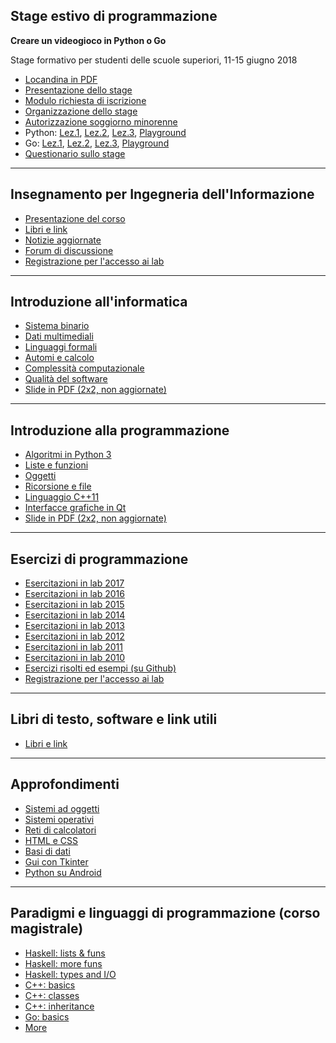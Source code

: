 ## Stage estivo di programmazione

**Creare un videogioco in Python o Go**

Stage formativo per studenti delle scuole superiori, 11-15 giugno 2018

- [Locandina in PDF](http://tomamic.github.io/fondinfo/stage.pdf)
- [Presentazione dello stage](http://tomamic.github.io/fondinfo/stage.html)
- [Modulo richiesta di iscrizione](http://tomamic.github.io/fondinfo/stage-iscrizione.docx)
- [Organizzazione dello stage](http://tomamic.github.io/fondinfo/stage-logistica.html)
- [Autorizzazione soggiorno minorenne](http://tomamic.github.io/fondinfo/soggiorno-minore.pdf)
- Python: [Lez.1](http://tomamic.github.io/fondinfo/p1-algoritmi.html),
[Lez.2](http://tomamic.github.io/fondinfo/p2-liste-funzioni.html),
[Lez.3](http://tomamic.github.io/fondinfo/p3-oggetti.html),
[Playground](http://www.ce.unipr.it/brython/)
- Go: [Lez.1](http://tomamic.github.io/fondinfo/go1-algoritmi.html),
[Lez.2](http://tomamic.github.io/fondinfo/go2-liste-funzioni.html),
[Lez.3](http://tomamic.github.io/fondinfo/go3-oggetti.html),
[Playground](http://www.ce.unipr.it/gopherjs/)
- [Questionario sullo stage](https://goo.gl/forms/CsZZjo9IzSRddVgV2)

----

## Insegnamento per Ingegneria dell'Informazione

- [Presentazione del corso](http://tomamic.github.io/fondinfo/intro.html)
- [Libri e link](https://github.com/tomamic/fondinfo/wiki/Libri-e-link)
- [Notizie aggiornate](http://elly.dia.unipr.it/2017/mod/forum/view.php?id=808)
- [Forum di discussione](http://elly.dia.unipr.it/2017/mod/forum/view.php?id=809)
- [Registrazione per l'accesso ai lab](http://www.cedi.unipr.it/gestioneaccounts)

----

## Introduzione all'informatica

- [Sistema binario](http://tomamic.github.io/fondinfo/i1-numeri.html)
- [Dati multimediali](http://tomamic.github.io/fondinfo/i2-multimedia.html)
- [Linguaggi formali](http://tomamic.github.io/fondinfo/i3-linguaggi.html)
- [Automi e calcolo](http://tomamic.github.io/fondinfo/i4-automi.html)
- [Complessità computazionale](http://tomamic.github.io/fondinfo/i5-complessita.html)
- [Qualità del software](http://tomamic.github.io/fondinfo/i6-qualita.html)
- [Slide in PDF (2x2, non aggiornate)](http://tomamic.github.io/fondinfo/informatica-2x2.pdf)

----

## Introduzione alla programmazione

- [Algoritmi in Python 3](http://tomamic.github.io/fondinfo/p1-algoritmi.html)
- [Liste e funzioni](http://tomamic.github.io/fondinfo/p2-liste-funzioni.html)
- [Oggetti](http://tomamic.github.io/fondinfo/p3-oggetti.html)
- [Ricorsione e file](http://tomamic.github.io/fondinfo/p4-ricorsione-file.html)
- [Linguaggio C++11](http://tomamic.github.io/fondinfo/p5-cpp.html)
- [Interfacce grafiche in Qt](http://tomamic.github.io/fondinfo/p6-gui.html)
- [Slide in PDF (2x2, non aggiornate)](http://tomamic.github.io/fondinfo/programmazione-2x2.pdf)

----

## Esercizi di programmazione

- [Esercitazioni in lab 2017](http://tomamic.github.io/fondinfo/esercizi-2017.html)
- [Esercitazioni in lab 2016](http://tomamic.github.io/fondinfo/esercizi-2016.html)
- [Esercitazioni in lab 2015](http://tomamic.github.io/fondinfo/esercizi-2015.html)
- [Esercitazioni in lab 2014](http://tomamic.github.io/fondinfo/esercizi-2014.html)
- [Esercitazioni in lab 2013](http://tomamic.github.io/fondinfo/esercizi-2013.html)
- [Esercitazioni in lab 2012](http://tomamic.github.io/fondinfo/esercizi-2012.html)
- [Esercitazioni in lab 2011](http://tomamic.github.io/fondinfo/esercizi-2011.html)
- [Esercitazioni in lab 2010](http://tomamic.github.io/fondinfo/esercizi-2010.pdf)
- [Esercizi risolti ed esempi (su Github)](https://github.com/tomamic/fondinfo)
- [Registrazione per l'accesso ai lab](http://www.cedi.unipr.it/gestioneaccounts)

----

## Libri di testo, software e link utili

- [Libri e link](https://github.com/tomamic/fondinfo/wiki/Libri-e-link)

----

## Approfondimenti

- [Sistemi ad oggetti](http://tomamic.github.io/fondinfo/x1-oop.html)
- [Sistemi operativi](http://tomamic.github.io/fondinfo/x2-sisop.html)
- [Reti di calcolatori](http://tomamic.github.io/fondinfo/x3-reti.html)
- [HTML e CSS](http://tomamic.github.io/fondinfo/x4-html.html)
- [Basi di dati](http://tomamic.github.io/fondinfo/x5-database.html)
- [Gui con Tkinter](http://tomamic.github.io/fondinfo/x6-tkinter.html)
- [Python su Android](http://tomamic.github.io/fondinfo/x7-android.html)

----

## Paradigmi e linguaggi di programmazione (corso magistrale)

- [Haskell: lists & funs](http://tomamic.github.io/fondinfo/hs1.html)
- [Haskell: more funs](http://tomamic.github.io/fondinfo/hs2.html)
- [Haskell: types and I/O](http://tomamic.github.io/fondinfo/hs3.html)
- [C++: basics](http://tomamic.github.io/fondinfo/cpp1.html)
- [C++: classes](http://tomamic.github.io/fondinfo/cpp2.html)
- [C++: inheritance](http://tomamic.github.io/fondinfo/cpp3.html)
- [Go: basics](http://tomamic.github.io/fondinfo/golang.html)
- [More](http://sowide.ce.unipr.it/teaching/linguaggi)
